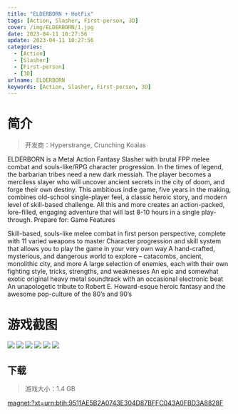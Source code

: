 ```yaml
---
title: "ELDERBORN + HotFix"
tags: [Action, Slasher, First-person, 3D]
cover: /img/ELDERBORN/1.jpg
date: 2023-04-11 10:27:56
update: 2023-04-11 10:27:56
categories: 
  - [Action]
  - [Slasher]
  - [First-person]
  - [3D]
urlname: ELDERBORN
keywords: [Action, Slasher, First-person, 3D]
---
```

# 简介

> 开发商：Hyperstrange, Crunching Koalas

ELDERBORN is a Metal Action Fantasy Slasher with brutal FPP melee combat and souls-like/RPG character progression. In the times of legend, the barbarian tribes need a new dark messiah. The player becomes a merciless slayer who will uncover ancient secrets in the city of doom, and forge their own destiny. This ambitious indie game, five years in the making, combines old-school single-player feel, a classic heroic story, and modern level of skill-based challenge. All this and more creates an action-packed, lore-filled, engaging adventure that will last 8-10 hours in a single play-through. Prepare for:
Game Features

Skill-based, souls-like melee combat in first person perspective, complete with 11 varied weapons to master
Character progression and skill system that allows you to play the game in your very own way
A hand-crafted, mysterious, and dangerous world to explore – catacombs, ancient, monolithic city, and more
A large selection of enemies, each with their own fighting style, tricks, strengths, and weaknesses
An epic and somewhat exotic original heavy metal soundtrack with an occasional electronic beat
An unapologetic tribute to Robert E. Howard-esque heroic fantasy and the awesome pop-culture of the 80’s and 90’s

# 游戏截图

![](/img/ELDERBORN/2.jpg)
![](/img/ELDERBORN/3.jpg)
![](/img/ELDERBORN/4.jpg)
![](/img/ELDERBORN/5.jpg)
![](/img/ELDERBORN/6.jpg)
![](/img/ELDERBORN/7.jpg)


## 下载

> 游戏大小：1.4 GB

[magnet:?xt=urn:btih:9511AE5B2A0743E304D87BFFC043A0FBD3A8828F](magnet:?xt=urn:btih:9511AE5B2A0743E304D87BFFC043A0FBD3A8828F)